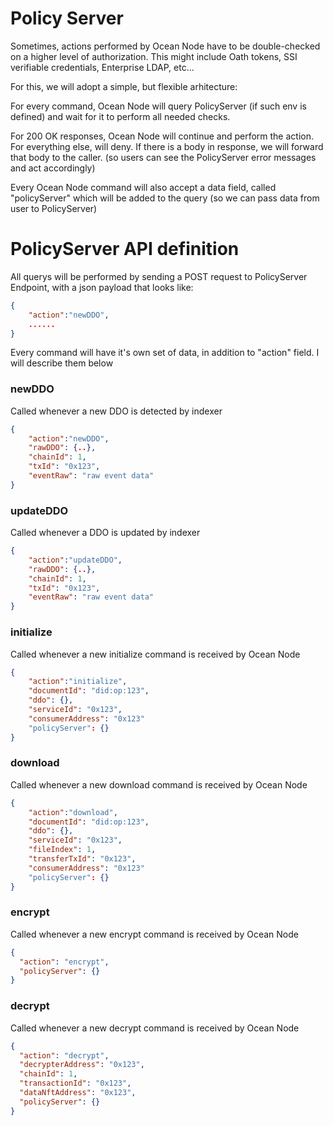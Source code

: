 # Policy Server

Sometimes, actions performed by Ocean Node have to be double-checked on a higher level of authorization. This might include Oath tokens, SSI verifiable credentials, Enterprise LDAP, etc...

For this, we will adopt a simple, but flexible arhitecture:

For every command, Ocean Node will query PolicyServer (if such env is defined) and wait for it to perform all needed checks.

For 200 OK responses, Ocean Node will continue and perform the action. For everything else, will deny. If there is a body in response, we will forward that body to the caller. (so users can see the PolicyServer error messages and act accordingly)

Every Ocean Node command will also accept a data field, called "policyServer" which will be added to the query (so we can pass data from user to PolicyServer)

# PolicyServer API definition

All querys will be performed by sending a POST request to PolicyServer Endpoint, with a json payload that looks like:

```json
{
    "action":"newDDO",
    ......
}
```

Every command will have it's own set of data, in addition to "action" field.
I will describe them below

### newDDO

Called whenever a new DDO is detected by indexer

```json
{
    "action":"newDDO",
    "rawDDO": {..},
    "chainId": 1,
    "txId": "0x123",
    "eventRaw": "raw event data"
}
```

### updateDDO

Called whenever a DDO is updated by indexer

```json
{
    "action":"updateDDO",
    "rawDDO": {..},
    "chainId": 1,
    "txId": "0x123",
    "eventRaw": "raw event data"
}
```

### initialize

Called whenever a new initialize command is received by Ocean Node

```json
{
    "action":"initialize",
    "documentId": "did:op:123",
    "ddo": {},
    "serviceId": "0x123",
    "consumerAddress": "0x123"
    "policyServer": {}
}
```

### download

Called whenever a new download command is received by Ocean Node

```json
{
    "action":"download",
    "documentId": "did:op:123",
    "ddo": {},
    "serviceId": "0x123",
    "fileIndex": 1,
    "transferTxId": "0x123",
    "consumerAddress": "0x123"
    "policyServer": {}
}
```

### encrypt

Called whenever a new encrypt command is received by Ocean Node

```json
{
  "action": "encrypt",
  "policyServer": {}
}
```

### decrypt

Called whenever a new decrypt command is received by Ocean Node

```json
{
  "action": "decrypt",
  "decrypterAddress": "0x123",
  "chainId": 1,
  "transactionId": "0x123",
  "dataNftAddress": "0x123",
  "policyServer": {}
}
```
